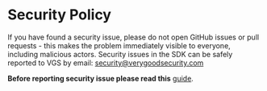 # Security Policy

If you have found a security issue, please do not open GitHub issues or pull requests - this makes the problem immediately visible to everyone, including malicious actors. Security issues in the SDK can be safely reported to VGS by email: security@verygoodsecurity.com

**Before reporting security issue please read this** [guide](https://www.verygoodsecurity.com/learn/reporting-security-vulnerability).
